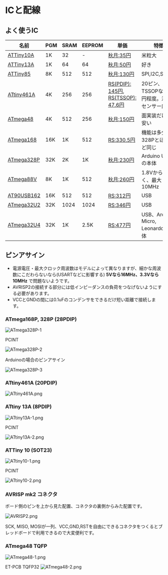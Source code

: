 # ICと配線

## よく使うIC

 名前 | PGM | SRAM | EEPROM | 単価 | 特徴
------|---- |------|--------|------|----------
[ATTiny10A]() | 1K | 32 | - | [秋月:35円](http://akizukidenshi.com/catalog/g/gI-04575/) | 米粒大
[ATTiny13A](https://www.microchip.com/wwwproducts/en/ATTINY13A) | 1K | 64 | 64 | [秋月:50円](http://akizukidenshi.com/catalog/g/gI-02911/) | 好き
[ATTiny85](https://www.microchip.com/wwwproducts/en/ATtiny85) | 8K | 512 | 512 | [秋月:130円](http://akizukidenshi.com/catalog/g/gI-09573/) | SPI,I2C,SPWM
[ATtiny461A](https://www.microchip.com/wwwproducts/en/ATtiny461A) | 4K | 256 | 256 | [RS(PDIP): 145円](https://jp.rs-online.com/web/p/microcontrollers/1331652P/), [RS(TSSOP): 47.6円](https://jp.rs-online.com/web/p/microcontrollers/1331654/) | 20ピン、TSSOPなら50円程度。温度センサー内蔵
[ATmega48](https://www.microchip.com/wwwproducts/en/ATmega48) | 4K | 512 | 256 | [秋月:150円](http://akizukidenshi.com/catalog/g/gI-08437/) | 面実装だけど安い
[ATmega168](https://www.microchip.com/wwwproducts/en/ATmega168) | 16K | 1K | 512 |[RS:330.5円](https://jp.rs-online.com/web/p/microcontrollers/1278258/) | 機能は多分328Pとほとんど同じ
[ATmega328P](https://www.microchip.com/wwwproducts/en/ATmega328P) | 32K | 2K | 1K | [秋月:230円](http://akizukidenshi.com/catalog/g/gI-03142/) | Arduino UNOの本体
[ATmega88V](https://www.microchip.com/wwwproducts/en/ATmega88) | 8K | 1K | 512 | [秋月:260円](http://akizukidenshi.com/catalog/g/gI-03655/) | 1.8Vから動く、最大10MHz
[AT90USB162](https://www.microchip.com/wwwproducts/en/AT90USB162) | 16K | 512 | 512 | [RS:312円](jp.rs-online.com/web/p/microcontrollers/1278165/) | USB
[ATmega32U2](https://www.microchip.com/wwwproducts/en/ATmega32U2) | 32K | 1024 | 1024 | [RS:346円](https://jp.rs-online.com/web/p/microcontrollers/1310287/) | USB
[ATmega32U4](https://www.microchip.com/wwwproducts/en/ATmega32U4) | 32K | 1K | 2.5K | [RS:477円](https://jp.rs-online.com/web/p/microcontrollers/1310289/) | USB、Arduino Micro, Leonardoの本体

## ピンアサイン

* 電源電圧・最大クロック周波数はモデルによって異なりますが、細かな周波数にこだわらないなら(USARTなどに影響する) **5Vなら16MHz、3.3Vなら10MHz** で問題ないようです。
* AVRISP2の接続する部分には低インピーダンスの負荷をつなげないようにする必要があります。
* VCCとGNDの間には0.1uFのコンデンサをできるだけ短い距離で接続します。

### ATmega168P, 328P (28PDIP)
![ATmega328P-1](./images/ATmega328P-1.png)

PCINT

![ATmega328P-2](./images/ATmega328P-2.png)

Arduinoの場合のピンアサイン

![ATmega328P-3](./images/ATmega328P-3.png)

### ATtiny461A (20PDIP)
![ATtiny461A.png](./images/ATtiny461A.png)

### ATtiny 13A (8PDIP)
![ATtiny13A-1.png](./images/ATtiny13A-1.png)

PCINT

![ATtiny13A-2.png](./images/ATtiny13A-2.png)

### ATTiny 10 (SOT23)
![ATtiny10-1.png](./images/ATtiny10-1.png)

PCINT

![ATtiny10-2.png](./images/ATtiny10-2.png)

### AVRISP mk2 コネクタ
ボード側のピンを上から見た配置、コネクタの裏側からみた配置です。

![AVRISP2.png](./images/AVRISP2.png)

SCK, MISO, MOSIが一列、VCC,GND,RSTを自由にできるコネクタをつくるとブレッドボードで利用できるので大変便利です。

### ATmega48 TQFP
![ATmega48-1.png](./images/ATmega48-1.png)

ET-PCB TQFP32
![ATmega48-2.png](./images/ATmega48-2.png)


